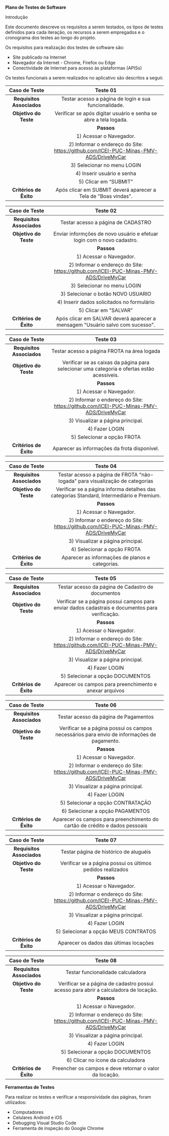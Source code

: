 ﻿**Plano de Testes de Software**

Introdução

Este documento descreve os requisitos a serem testados, os tipos de testes definidos para cada iteração, os recursos a serem empregados e o cronograma dos testes ao longo do projeto. 

Os requisitos para realização dos testes de software são:

* Site publicado na Internet 
* Navegador da Internet - Chrome, Firefox ou Edge 
* Conectividade de Internet para acesso às plataformas (APISs) 

Os testes funcionais a serem realizados no aplicativo são descritos a seguir.


|**Caso de Teste**|**Teste 01**|
| :-: | :-: |
|**Requisitos Associados**|Testar acesso a página de login e sua funcionalidade. |
|**Objetivo do Teste**|Verificar se após digitar usuário e senha se abre a tela logada.|
||**Passos**|
||1) Acessar o Navegador.|
||2) Informar o endereço do Site: <https://github.com/ICEI-PUC-Minas-PMV-ADS/DriveMyCar>|
||3) Selecionar no menu LOGIN|
||4) Inserir usuário e senha|
||5) Clicar em “SUBMIT"|
|**Critérios de Êxito**|Após clicar em SUBMIT deverá aparecer a Tela de "Boas vindas".|

|**Caso de Teste**|**Teste 02**|
| :-: | :-: |
|**Requisitos Associados**|Testar acesso a página de CADASTRO|
|**Objetivo do Teste**|Enviar informções de novo usuário e efetuar login com o novo cadastro.|
||**Passos**|
||1) Acessar o Navegador.|
||2) Informar o endereço do Site: <https://github.com/ICEI-PUC-Minas-PMV-ADS/DriveMyCar>|
||3) Selecionar no menu LOGIN|
||3) Selecionar o botão NOVO USUARIO|
||4) Inserir dados solicitados no formulário|
||5) Clicar em "SALVAR"|
|**Critérios de Êxito**|Após clicar em SALVAR deverá aparecer a mensagem "Usuário salvo com sucesso".|
  
  
|**Caso de Teste**|**Teste 03**|
| :-: | :-: |
|**Requisitos Associados**|Testar acesso a página FROTA na área logada|
|**Objetivo do Teste**|Verificar se as caixas da página para selecionar uma categoria e ofertas estão acessíveis.|
||**Passos**|
||1) Acessar o Navegador.|
||2) Informar o endereço do Site: <https://github.com/ICEI-PUC-Minas-PMV-ADS/DriveMyCar>|
||3) Visualizar a página principal.|
||4) Fazer LOGIN|
||5) Selecionar a opção FROTA|
|**Critérios de Êxito**|Aparecer as informações da frota disponível.|

|**Caso de Teste**|**Teste 04**|
| :-: | :-: |
|**Requisitos Associados**|Testar acesso a página de FROTA "não-logada" para visualização de categorias|
|**Objetivo do Teste**|Verificar se a página informa detalhes das categorias Standard, Intermediário e Premium.|
||**Passos**|
||1) Acessar o Navegador.|
||2) Informar o endereço do Site: <https://github.com/ICEI-PUC-Minas-PMV-ADS/DriveMyCar>|
||3) Visualizar a página principal.|
||4) Selecionar a opção FROTA|
|**Critérios de Êxito**|Aparecer as informações de planos e categorias.|

|**Caso de Teste**|**Teste 05**|
| :-: | :-: |
|**Requisitos Associados**|Testar acesso da página de Cadastro de documentos|
|**Objetivo do Teste**|Verificar se a página possui campos para enviar dados cadastrais e documentos para verificação.|
||**Passos**|
||1) Acessar o Navegador.|
||2) Informar o endereço do Site: <https://github.com/ICEI-PUC-Minas-PMV-ADS/DriveMyCar>|
||3) Visualizar a página principal.|
||4) Fazer LOGIN|
||5) Selecionar a opção DOCUMENTOS|
|**Critérios de Êxito**|Aparecer os campos para preenchimento e anexar arquivos|

|**Caso de Teste**|**Teste 06**|
| :-: | :-: |
|**Requisitos Associados**|Testar acesso da página de Pagamentos|
|**Objetivo do Teste**|Verificar se a página possui os campos necessários para envio de informações de pagamento.|
||**Passos**|
||1) Acessar o Navegador.|
||2) Informar o endereço do Site: <https://github.com/ICEI-PUC-Minas-PMV-ADS/DriveMyCar>|
||3) Visualizar a página principal.|
||4) Fazer LOGIN|
||5) Selecionar a opção CONTRATAÇÃO|
||6) Selecionar a opção PAGAMENTOS|
|**Critérios de Êxito**|Aparecer os campos para preenchimento do cartão de crédito e dados pessoais|

|**Caso de Teste**|**Teste 07**|
| :-: | :-: |
|**Requisitos Associados**|Testar página de histórico de aluguéis|
|**Objetivo do Teste**|Verificar se a página possui os últimos pedidos realizados|
||**Passos**|
||1) Acessar o Navegador.|
||2) Informar o endereço do Site: <https://github.com/ICEI-PUC-Minas-PMV-ADS/DriveMyCar>|
||3) Visualizar a página principal.|
||4) Fazer LOGIN|
||5) Selecionar a opção MEUS CONTRATOS|
|**Critérios de Êxito**|Aparecer os dados das últimas locações|

|**Caso de Teste**|**Teste 08**|
| :-: | :-: |
|**Requisitos Associados**|Testar funcionalidade calculadora|
|**Objetivo do Teste**|Verificar se a página de cadastro possui acesso para abrir a calculadora de locação.|
||**Passos**|
||1) Acessar o Navegador.|
||2) Informar o endereço do Site: <https://github.com/ICEI-PUC-Minas-PMV-ADS/DriveMyCar>|
||3) Visualizar a página principal.|
||4) Fazer LOGIN|
||5) Selecionar a opção DOCUMENTOS|
||6) Clicar no ícone da calculadora|
|**Critérios de Êxito**|Preencher os campos e deve retornar o valor da locação.|

**Ferramentas de Testes**

Para realizar os testes e verificar a responsividade das páginas, foram utilizados:

* Computadores 
* Celulares Android e iOS 
* Debugging Visual Studio Code 
* Ferramenta de inspeção do Google Chrome 


